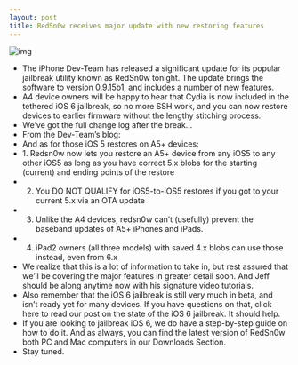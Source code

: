 ```yaml
---
layout: post
title: RedSn0w receives major update with new restoring features
---
```

![img](http://media.idownloadblog.com/wp-content/uploads/2008/08/RedSn0w-logo.jpg)
* The iPhone Dev-Team has released a significant update for its popular jailbreak utility known as RedSn0w tonight. The update brings the software to version 0.9.15b1, and includes a number of new features.
* A4 device owners will be happy to hear that Cydia is now included in the tethered iOS 6 jailbreak, so no more SSH work, and you can now restore devices to earlier firmware without the lengthy stitching process.
* We’ve got the full change log after the break…
* From the Dev-Team’s blog:
* And as for those iOS 5 restores on A5+ devices:
* 1. Redsn0w now lets you restore an A5+ device from any iOS5 to any other iOS5 as long as you have correct 5.x blobs for the starting (current) and ending points of the restore
* 2. You DO NOT QUALIFY for iOS5-to-iOS5 restores if you got to your current 5.x via an OTA update
* 3. Unlike the A4 devices, redsn0w can’t (usefully) prevent the baseband updates of A5+ iPhones and iPads.
* 4. iPad2 owners (all three models) with saved 4.x blobs can use those instead, even from 6.x
* We realize that this is a lot of information to take in, but rest assured that we’ll be covering the major features in greater detail soon. And Jeff should be along anytime now with his signature video tutorials.
* Also remember that the iOS 6 jailbreak is still very much in beta, and isn’t ready yet for many devices. If you have questions on that, click here to read our post on the state of the iOS 6 jailbreak. It should help.
* If you are looking to jailbreak iOS 6, we do have a step-by-step guide on how to do it. And as always, you can find the latest version of RedSn0w both PC and Mac computers in our Downloads Section.
* Stay tuned.

